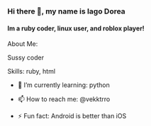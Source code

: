 ### Hi there 👋, my name is Iago Dorea

#### Im a ruby coder, linux user, and roblox player!

About Me:

Sussy coder

Skills: ruby, html

- 🌱 I’m currently learning: python  

- 📫 How to reach me: @vekktrro 

- ⚡ Fun fact: Android is better than iOS

